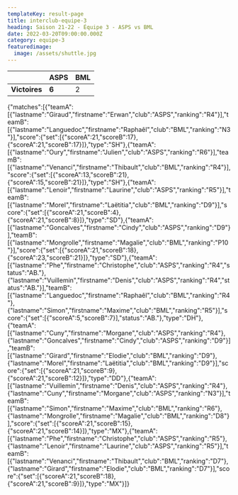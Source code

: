 ```yaml
---
templateKey: result-page
title: interclub-equipe-3
heading: Saison 21-22 - Équipe 3 - ASPS vs BML
date: 2022-03-20T09:00:00.000Z
category: equipe-3
featuredimage:
  image: /assets/shuttle.jpg
---
```

|               | ASPS   | BML |
| ------------- | ----- | --- |
| **Victoires** | **6** | 2   |

<scoreboard>{"matches":[{"teamA":[{"lastname":"Giraud","firstname":"Erwan","club":"ASPS","ranking":"R4"}],"teamB":[{"lastname":"Languedoc","firstname":"Raphaêl","club":"BML","ranking":"N3"}],"score":{"set":[{"scoreA":21,"scoreB":17},{"scoreA":21,"scoreB":17}]},"type":"SH"},{"teamA":[{"lastname":"Oury","firstname":"Julien","club":"ASPS","ranking":"R6"}],"teamB":[{"lastname":"Venanci","firstname":"Thibault","club":"BML","ranking":"R4"}],"score":{"set":[{"scoreA":13,"scoreB":21},{"scoreA":15,"scoreB":21}]},"type":"SH"},{"teamA":[{"lastname":"Lenoir","firstname":"Laurine","club":"ASPS","ranking":"R5"}],"teamB":[{"lastname":"Morel","firstname":"Laëtitia","club":"BML","ranking":"D9"}],"score":{"set":[{"scoreA":21,"scoreB":4},{"scoreA":21,"scoreB":8}]},"type":"SD"},{"teamA":[{"lastname":"Goncalves","firstname":"Cindy","club":"ASPS","ranking":"D9"}],"teamB":[{"lastname":"Mongrolle","firstname":"Magalie","club":"BML","ranking":"P10"}],"score":{"set":[{"scoreA":21,"scoreB":18},{"scoreA":23,"scoreB":21}]},"type":"SD"},{"teamA":[{"lastname":"Phe","firstname":"Christophe","club":"ASPS","ranking":"R4","status":"AB."},{"lastname":"Vuillemin","firstname":"Denis","club":"ASPS","ranking":"R4","status":"AB."}],"teamB":[{"lastname":"Languedoc","firstname":"Raphaêl","club":"BML","ranking":"R4"},{"lastname":"Simon","firstname":"Maxime","club":"BML","ranking":"R5"}],"score":{"set":[{"scoreA":5,"scoreB":7}],"status":"AB."},"type":"DH"},{"teamA":[{"lastname":"Cuny","firstname":"Morgane","club":"ASPS","ranking":"R4"},{"lastname":"Goncalves","firstname":"Cindy","club":"ASPS","ranking":"D9"}],"teamB":[{"lastname":"Girard","firstname":"Elodie","club":"BML","ranking":"D9"},{"lastname":"Morel","firstname":"Laëtitia","club":"BML","ranking":"D9"}],"score":{"set":[{"scoreA":21,"scoreB":9},{"scoreA":21,"scoreB":12}]},"type":"DD"},{"teamA":[{"lastname":"Vuillemin","firstname":"Denis","club":"ASPS","ranking":"R4"},{"lastname":"Cuny","firstname":"Morgane","club":"ASPS","ranking":"N3"}],"teamB":[{"lastname":"Simon","firstname":"Maxime","club":"BML","ranking":"R6"},{"lastname":"Mongrolle","firstname":"Magalie","club":"BML","ranking":"D8"}],"score":{"set":[{"scoreA":21,"scoreB":15},{"scoreA":21,"scoreB":14}]},"type":"MX"},{"teamA":[{"lastname":"Phe","firstname":"Christophe","club":"ASPS","ranking":"R5"},{"lastname":"Lenoir","firstname":"Laurine","club":"ASPS","ranking":"R5"}],"teamB":[{"lastname":"Venanci","firstname":"Thibault","club":"BML","ranking":"D7"},{"lastname":"Girard","firstname":"Elodie","club":"BML","ranking":"D7"}],"score":{"set":[{"scoreA":21,"scoreB":18},{"scoreA":21,"scoreB":9}]},"type":"MX"}]}</scoreboard>